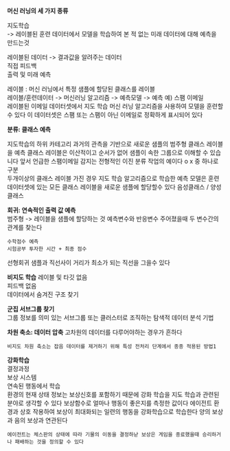 **머신 러닝의 세 가지 종류**<br>

지도학습<br>  -> 레이블된 훈련 데이터에서 모델을 학습하여 본 적 없는 미래 데이터에 대해 예측을 만드는것

레이블된 데이터 -> 결과값을 알려주는 데이터<br>
직접 피드백<br>
출력 및 미래 예측<br>

레이블 : 머신 러닝에서 특정 샘플에 할당된 클래스를 레이블<br>
레이블/훈련데이터 -> 머신러닝 알고리즘 -> 예측모델 -> 예측
예) 스팸 이메일 <br>
레이블된 이메일 데이터셋에서 지도 학습 머신 러닝 알고리즘을 사용하여 모델을 훈련할 수 있다 이 데이터셋은 스팸 또는 스팸이 아닌 이메일로 정확하게 표시되어 있다 

 **분류: 클래스 예측**

지도학습의 하위 카테고리 과거의 관측을 기반으로 새로운 샘플의 범주형 클래스 레이블을 예측 클래스 레이블은 이산적이고 순서가 없어 샘플이 속한 그룹으로 이해할 수 있습니다 앞서 언급한 스팸이메일 감지는 전형적인 이진 분류 작업의 예이다 o x 중 하나로 구분<br>
두개이상의 클래스 레이블 가진 경우 지도 학습 알고리즘으로 학습한 예측 모델은 훈련 데이터셋에 있는 모든 클래스 레이블을 새로운 샘플에 할당할수 있다
음성클래스 / 양성클래스

 **회귀: 연속적인 출력 값 예측** <br>
범주형 -> 레이블을 샘플에 할당하는 것 예측변수와 반응변수 주어졌을때 두 변수간의 관계를 찾는다
~~~
수학점수 예측 
시험공부 투자한 시간 + 최종 점수

~~~
선형회귀 샘플과 직선사이 거리가 최소가 되는 직선을 그을수 있다

**비지도 학습**
레이블 및 타깃 없음 <br>
피드백 없음 <br>
데이터에서 숨겨진 구조 찾기<br>

**군집 서브그룹 찾기**<br>
그룹 정보를 의미 있는 서브그룹 또는 클러스터로 조직하는
탐색적 데이터 분석 기법

**차원 축소: 데이터 압축** 
고차원의 데이터를 다루어야하는 경우가 흔하다 
~~~
비지도 차원 축소는 잡음 데이터를 제거하기 위해 특성 전처리 단계에서 종종 적용된 방법1
~~~



**강화학습**<br>
결정과정 <br>
보상 시스템<br>
연속된 행동에서 학습<br>
환경의 현재 상태 정보는 보상신호를 포함하기 때문에 강화 학습을 지도 학습과 관련된 분야로 생각할 수 있다 보상함수로 얼마나 행동이 좋은지를 측정한 값이다 에이전트 환경과 상호 작용하여 보상이 최대화되는 일련의 행동을 강화학습으로 학습한다 양의 보상과 음의 보상과 연관된다 
 <br>
~~~
에이전트는 체스판의 상태에 따라 기물의 이동을 결정하낟 보상은 게임을 종료했을때 승리하거나 패배하는 것을 정의할 수 있다
~~~







